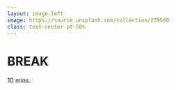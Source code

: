 ```yaml
---
layout: image-left
image: https://source.unsplash.com/collection/239580
class: text-center pt-50%
---
```


# BREAK
10 mins.